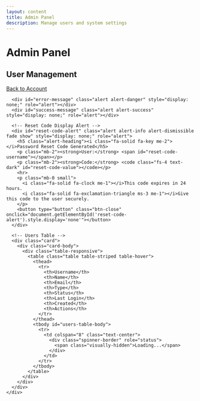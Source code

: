 ```yaml
---
layout: content
title: Admin Panel
description: Manage users and system settings
---
```


# Admin Panel

<div class="container mt-4">
  <div class="row">
    <div class="col-12">
      <div class="d-flex justify-content-between align-items-center mb-4">
        <h2>User Management</h2>
        <a href="/account" class="btn btn-secondary">
          <i class="fa-solid fa-arrow-left me-2"></i>Back to Account
        </a>
      </div>

      <div id="error-message" class="alert alert-danger" style="display: none;" role="alert"></div>
      <div id="success-message" class="alert alert-success" style="display: none;" role="alert"></div>

      <!-- Reset Code Display Alert -->
      <div id="reset-code-alert" class="alert alert-info alert-dismissible fade show" style="display: none;" role="alert">
        <h5 class="alert-heading"><i class="fa-solid fa-key me-2"></i>Password Reset Code Generated</h5>
        <p class="mb-2"><strong>User:</strong> <span id="reset-code-username"></span></p>
        <p class="mb-2"><strong>Code:</strong> <code class="fs-4 text-dark" id="reset-code-value"></code></p>
        <hr>
        <p class="mb-0 small">
          <i class="fa-solid fa-clock me-1"></i>This code expires in 24 hours.
          <i class="fa-solid fa-exclamation-triangle ms-3 me-1"></i>Give this code to the user securely.
        </p>
        <button type="button" class="btn-close" onclick="document.getElementById('reset-code-alert').style.display='none'"></button>
      </div>

      <!-- Users Table -->
      <div class="card">
        <div class="card-body">
          <div class="table-responsive">
            <table class="table table-striped table-hover">
              <thead>
                <tr>
                  <th>Username</th>
                  <th>Name</th>
                  <th>Email</th>
                  <th>Type</th>
                  <th>Status</th>
                  <th>Last Login</th>
                  <th>Created</th>
                  <th>Actions</th>
                </tr>
              </thead>
              <tbody id="users-table-body">
                <tr>
                  <td colspan="8" class="text-center">
                    <div class="spinner-border" role="status">
                      <span class="visually-hidden">Loading...</span>
                    </div>
                  </td>
                </tr>
              </tbody>
            </table>
          </div>
        </div>
      </div>
    </div>
  </div>
</div>

<script src="/assets/js/chatter-api.js"></script>
<script>
  // Check if user is authenticated and is admin
  if (!ChatterAPI.isAuthenticated()) {
    window.location.href = '/login?return_to=/admin';
  }

  // Format date helper
  function formatDate(dateString) {
    if (!dateString) return 'Never';
    const date = new Date(dateString);
    return date.toLocaleDateString('en-US', {
      year: 'numeric',
      month: 'short',
      day: 'numeric'
    });
  }

  // Format datetime helper
  function formatDateTime(dateString) {
    if (!dateString) return 'Never';
    const date = new Date(dateString);
    return date.toLocaleString('en-US', {
      year: 'numeric',
      month: 'short',
      day: 'numeric',
      hour: '2-digit',
      minute: '2-digit'
    });
  }

  // Load users
  async function loadUsers() {
    try {
      const users = await ChatterAPI.getAllUsers();

      const tbody = document.getElementById('users-table-body');
      tbody.innerHTML = '';

      users.forEach(user => {
        const row = document.createElement('tr');

        // Username with password reset warning badge
        const usernameCell = document.createElement('td');
        usernameCell.innerHTML = `
          ${user.username}
          ${user.force_password_reset ? '<span class="badge bg-warning text-dark ms-2" title="Password reset required"><i class="fa-solid fa-key"></i></span>' : ''}
        `;

        // Full name
        const nameCell = document.createElement('td');
        nameCell.textContent = `${user.firstname} ${user.lastname}`;

        // Email
        const emailCell = document.createElement('td');
        emailCell.textContent = user.email;

        // Type badge
        const typeCell = document.createElement('td');
        if (user.type === 1) {
          typeCell.innerHTML = '<span class="badge bg-danger">Admin</span>';
        } else {
          typeCell.innerHTML = '<span class="badge bg-secondary">User</span>';
        }

        // Status badge
        const statusCell = document.createElement('td');
        if (user.status === 'active') {
          statusCell.innerHTML = '<span class="badge bg-success">Active</span>';
        } else {
          statusCell.innerHTML = '<span class="badge bg-secondary">Inactive</span>';
        }

        // Last login
        const lastLoginCell = document.createElement('td');
        lastLoginCell.textContent = formatDateTime(user.last_login);

        // Created date
        const createdCell = document.createElement('td');
        createdCell.textContent = formatDate(user.created_at);

        // Actions
        const actionsCell = document.createElement('td');
        actionsCell.innerHTML = `
          <button class="btn btn-sm btn-primary me-1" onclick="generateResetCode(${user.id}, '${user.username}')" title="Generate password reset code">
            <i class="fa-solid fa-key"></i>
          </button>
          <button class="btn btn-sm btn-warning" onclick="forcePasswordReset(${user.id}, '${user.username}')" title="Force password reset on next login">
            <i class="fa-solid fa-lock"></i>
          </button>
        `;

        row.appendChild(usernameCell);
        row.appendChild(nameCell);
        row.appendChild(emailCell);
        row.appendChild(typeCell);
        row.appendChild(statusCell);
        row.appendChild(lastLoginCell);
        row.appendChild(createdCell);
        row.appendChild(actionsCell);

        tbody.appendChild(row);
      });
    } catch (error) {
      ChatterAPI.displayError('error-message', 'Failed to load users. Admin access required.');
      console.error('Error loading users:', error);
    }
  }

  // Generate reset code
  async function generateResetCode(userId, username) {
    if (!confirm(`Generate a password reset code for ${username}?`)) {
      return;
    }

    ChatterAPI.hideError('error-message');
    ChatterAPI.hideError('success-message');

    try {
      const result = await ChatterAPI.generateResetCode(userId);

      // Show reset code alert
      document.getElementById('reset-code-username').textContent = username;
      document.getElementById('reset-code-value').textContent = result.reset_code;
      document.getElementById('reset-code-alert').style.display = 'block';

      // Scroll to top to show alert
      window.scrollTo({ top: 0, behavior: 'smooth' });

      // Reload users to show any changes
      await loadUsers();
    } catch (error) {
      ChatterAPI.displayError('error-message', error);
    }
  }

  // Force password reset
  async function forcePasswordReset(userId, username) {
    if (!confirm(`Force ${username} to reset their password on next login?`)) {
      return;
    }

    ChatterAPI.hideError('error-message');
    ChatterAPI.hideError('success-message');

    try {
      await ChatterAPI.forcePasswordReset(userId);
      ChatterAPI.displaySuccess('success-message', `Password reset flag set for ${username}`);

      // Reload users to show updated badge
      await loadUsers();
    } catch (error) {
      ChatterAPI.displayError('error-message', error);
    }
  }

  // Make functions globally accessible
  window.generateResetCode = generateResetCode;
  window.forcePasswordReset = forcePasswordReset;

  // Load users on page load
  loadUsers();
</script>
